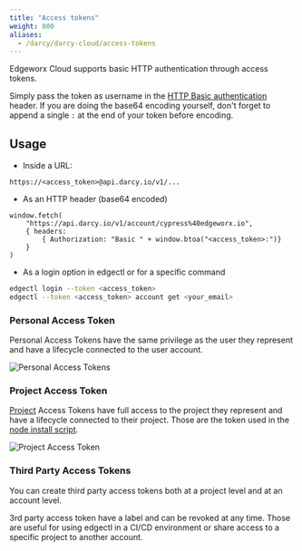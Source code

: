 ```yaml
---
title: "Access tokens"
weight: 800
aliases:
  - /darcy/darcy-cloud/access-tokens
---
```

<!-- TODO: Replace screenshots and code snippets -->
Edgeworx Cloud supports basic HTTP authentication through access tokens.

Simply pass the token as username in
the [HTTP Basic authentication](https://en.wikipedia.org/wiki/Basic_access_authentication) header.
If you are doing the base64 encoding yourself, don't forget to append a single `:` at the end of
your token before encoding.

## Usage

- Inside a URL:

```text
https://<access_token>@api.darcy.io/v1/...
```

- As an HTTP header (base64 encoded)

```text
window.fetch(
    "https://api.darcy.io/v1/account/cypress%40edgeworx.io",
    { headers:
        { Authorization: "Basic " + window.btoa("<access_token>:")}
    }
)
```

- As a login option in edgectl or for a specific command

```bash
edgectl login --token <access_token>
edgectl --token <access_token> account get <your_email>
```

### Personal Access Token

Personal Access Tokens have the same privilege as the user they represent and have a lifecycle
connected to the user account.

![Personal Access Tokens](</images/image (23).png>)

### Project Access Token

[Project](../more/terminology#project) Access Tokens have full access to the project they represent and have a lifecycle connected
to their project. Those are the token used in the [node install script](../more/terminology#node-install-script).

![Project Access Token](</images/image (29).png>)

### Third Party Access Tokens

You can create third party access tokens both at a project level and at an account level.

3rd party access token have a label and can be revoked at any time. Those are useful for using
edgectl in a CI/CD environment or share access to a specific project to another account.
